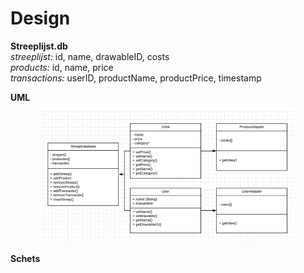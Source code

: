 # Design


**Streeplijst.db**  
*streeplijst:* id, name, drawableID, costs  
*products:* id, name, price  
*transactions:* userID, productName, productPrice, timestamp  

**UML**
<p align="center">
     <img src="https://github.com/AnneHS/Streeplijst/blob/master/app/doc/uml2.PNG" height="80%" width="80%"/>
</p>

**Schets**
